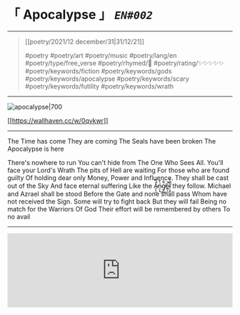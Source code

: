 # &#12300; Apocalypse &#12301; *`EN#002`*

---

> [[poetry/2021/12 december/31|31/12/21]]
> 
> #poetry 
> #poetry/art 
> #poetry/music 
> #poetry/lang/en 
> #poetry/type/free_verse 
> #poetry/rhymed/🔴 
> #poetry/rating/✨✨✨✨✨ 
> #poetry/keywords/fiction #poetry/keywords/gods #poetry/keywords/apocalypse #poetry/keywords/scary #poetry/keywords/futility #poetry/keywords/wrath 

---

![apocalypse|700](https://w.wallhaven.cc/full/0q/wallhaven-0qvkwr.jpg)

[[https://wallhaven.cc/w/0qvkwr]]

---

The Time has come
They are coming
The Seals have been broken
The Apocalypse is here

There's nowhere to run
You can't hide from
The One Who Sees All.
You'll face your Lord's Wrath
The pits of Hell are waiting
For those who are found guilty
Of holding dear only
Money, Power and Influence.
They shall be cast out of the Sky
And face eternal suffering
Like the A̵̡͙̫̽̿̚ń̴̞͔̀͒͜ǵ̸̟͚͌̾e̵̻͔̼͑̚͝l̴̦͓͍͋͒̕ they follow.
Michael and Azrael shall be stood
Before the Gate and none shall pass
Whom have not received the Sign.
Some will try to fight back
But they will fail
Being no match for the Warriors Of God
Their effort will be remembered by others
To no avail

---

<iframe width="100%" height="166" scrolling="no" frameborder="no" allow="autoplay" src="https://w.soundcloud.com/player/?url=https%3A//api.soundcloud.com/tracks/1165725763&color=%23ff5500&auto_play=false&hide_related=false&show_comments=true&show_user=true&show_reposts=false&show_teaser=true"></iframe>